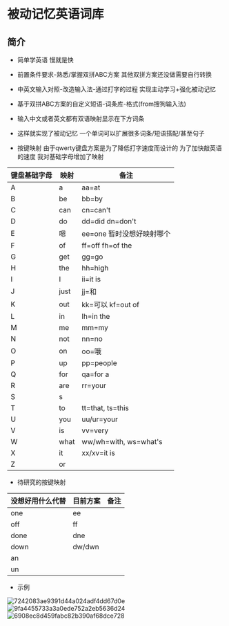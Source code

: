 # 被动记忆英语词库
## 简介
- 简单学英语 慢就是快
- 前置条件要求-熟悉/掌握双拼ABC方案 其他双拼方案还没做需要自行转换
- 中英文输入对照-改造输入法-通过打字的过程 实现主动学习+强化被动记忆
- 基于双拼ABC方案的自定义短语-词条库-格式(from搜狗输入法)
- 输入中文或者英文都有双语映射显示在下方词条
- 这样就实现了被动记忆 一个单词可以扩展很多词条/短语搭配/甚至句子

- 按键映射
  由于qwerty键盘方案是为了降低打字速度而设计的 为了加快敲英语的速度 我对基础字母增加了映射
  
| 键盘基础字母 | 映射 | 备注 |
|---|---|---|
| A | a | aa=at |
| B | be | bb=by |
| C | can | cn=can't |
| D | do | dd=did  dn=don't |
| E | 嗯 | ee=one  暂时没想好映射哪个 |
| F | of | ff=off fh=of the |
| G | get | gg=go |
| H | the | hh=high |
| I | I | ii=it is |
| J | just | jj=和 |
| K | out | kk=可以  kf=out of |
| L | in | lh=in the |
| M | me | mm=my |
| N | not | nn=no |
| O | on | oo=哦 |
| P | up | pp=people |
| Q | for | qa=for a |
| R | are | rr=your |
| S | s |  |
| T | to | tt=that, ts=this |
| U | you | uu/ur=your |
| V | is | vv=very |
| W | what | ww/wh=with, ws=what's |
| X | it | xx/xv=it is |
| Z | or |  |

- 待研究的按键映射
  
| 没想好用什么代替 | 目前方案 | 备注 |
|---|---|---|
| one | ee |  |
| off | ff |  |
| done | dne |  |
| down | dw/dwn |  |
| an |  |  |
| un |  |  |

- 示例


![7242083ae9391d44a024adf4dd67d0e](https://github.com/Andy766/memorize-English-by-mapping-Chinese-words/assets/58882497/e97ad8f3-5a9e-44a7-a2c1-75a5ccf66bd1)
![9fa4455733a3a0ede752a2eb5636d24](https://github.com/Andy766/memorize-English-by-mapping-Chinese-words/assets/58882497/ea78b5b1-0cef-4bf9-932d-366a6def9609)
![6908ec8d459fabc82b390af68dce728](https://github.com/Andy766/memorize-English-by-mapping-Chinese-words/assets/58882497/58a50898-4beb-4893-bb97-a3967a0f963a)

